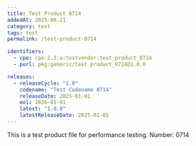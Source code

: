 ```yaml
---
title: Test Product 0714
addedAt: 2025-08-21
category: test
tags: test
permalink: /test-product-0714

identifiers:
  - cpe: cpe:2.3:a:testvendor:test_product_0714
  - purl: pkg:generic/test_product_0714@1.0.0

releases:
  - releaseCycle: "1.0"
    codename: "Test Codename 0714"
    releaseDate: 2025-01-01
    eol: 2026-01-01
    latest: "1.0.0"
    latestReleaseDate: 2025-01-01
---
```


This is a test product file for performance testing. Number: 0714
